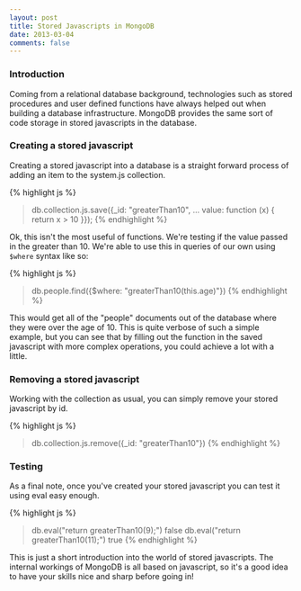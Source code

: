 ```yaml
---
layout: post
title: Stored Javascripts in MongoDB
date: 2013-03-04
comments: false
---
```


### Introduction

Coming from a relational database background, technologies such as stored procedures and user defined functions have always helped out when building a database infrastructure. MongoDB provides the same sort of code storage in stored javascripts in the database. 

### Creating a stored javascript

Creating a stored javascript into a database is a straight forward process of adding an item to the system.js collection.

{% highlight js %}
> db.collection.js.save({_id: "greaterThan10", 
...                      value: function (x) { return x &gt; 10 }});
{% endhighlight %}

Ok, this isn't the most useful of functions. We're testing if the value passed in the greater than 10. We're able to use this in queries of our own using `$where` syntax like so:

{% highlight js %}
> db.people.find({$where: "greaterThan10(this.age)"})
{% endhighlight %}

This would get all of the "people" documents out of the database where they were over the age of 10. This is quite verbose of such a simple example, but you can see that by filling out the function in the saved javascript with more complex operations, you could achieve a lot with a little.

### Removing a stored javascript

Working with the collection as usual, you can simply remove your stored javascript by id.

{% highlight js %}
> db.collection.js.remove({_id: "greaterThan10"})
{% endhighlight %}

### Testing

As a final note, once you've created your stored javascript you can test it using eval easy enough.

{% highlight js %}
> db.eval("return greaterThan10(9);")
false
> db.eval("return greaterThan10(11);")
true
{% endhighlight %}

This is just a short introduction into the world of stored javascripts. The internal workings of MongoDB is all based on javascript, so it's a good idea to have your skills nice and sharp before going in!